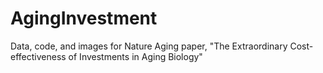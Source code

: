 # AgingInvestment
Data, code, and images for Nature Aging paper, "The Extraordinary Cost-effectiveness of Investments in Aging Biology"
